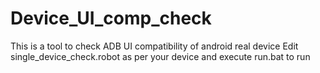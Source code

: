 # Device_UI_comp_check
This is a tool to check ADB UI compatibility of android real device
Edit single_device_check.robot as per your device and execute run.bat to run
